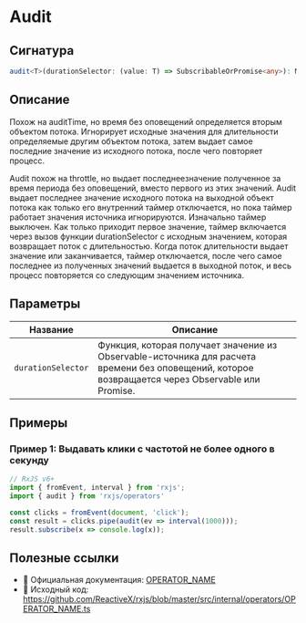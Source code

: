 # Audit

## Сигнатура

```typescript
audit<T>(durationSelector: (value: T) => SubscribableOrPromise<any>): MonoTypeOperatorFunction<T>
```

## Описание
Похож на auditTime, но время без оповещений определяется вторым объектом потока. Игнорирует исходные значения для длительности определяемые другим объектом потока, затем выдает самое последние значение из исходного потока, после чего повторяет процесс.


Audit похож на throttle, но выдает последнеезначение полученное за время периода без оповещений, вместо первого из этих значений. Audit выдает последнее значение исходного потока на выходной объект потока как только его внутренний таймер отключается, но пока таймер работает значения источника игнорируются. Изначально таймер выключен. Как только приходит первое значение, таймер включается через вызов функции durationSelector с исходным значением, которая возвращает поток c длительностью. Когда поток длительности выдает значение или заканчивается, таймер отключается, после чего самое последнее из полученных значений выдается в выходной поток, и весь процесс повторяется со следующим значением источника.

## Параметры

| Название | Описание |
|-|-|
| `durationSelector` | Функция, которая получает значение из Observable-источника для расчета времени без оповещений, которое возвращается через Observable или Promise. |


## Примеры

### Пример 1: Выдавать клики с частотой не более одного в секунду

```typescript
// RxJS v6+
import { fromEvent, interval } from 'rxjs';
import { audit } from 'rxjs/operators'

const clicks = fromEvent(document, 'click');
const result = clicks.pipe(audit(ev => interval(1000)));
result.subscribe(x => console.log(x));
```

## Полезные ссылки

- 📰 Официальная документация: [OPERATOR_NAME](OPERATOR_URL)
- 📁 Исходный код: https://github.com/ReactiveX/rxjs/blob/master/src/internal/operators/OPERATOR_NAME.ts
 
